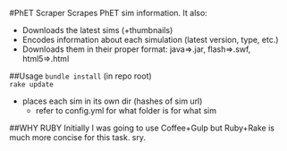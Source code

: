 #PhET Scraper
Scrapes PhET sim information.
It also:
 - Downloads the latest sims (+thumbnails)
 - Encodes information about each simulation (latest version, type, etc.)
 - Downloads them in their proper format: java=>.jar, flash=>.swf, html5=>.html

##Usage
`bundle install` (in repo root)  
`rake update`
 - places each sim in its own dir (hashes of sim url)
 	- refer to config.yml for what folder is for what sim

##WHY RUBY
Initially I was going to use Coffee+Gulp but Ruby+Rake is much more concise for this task. sry.

